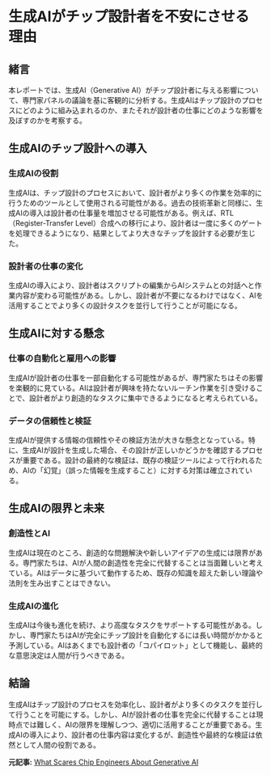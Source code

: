 # 生成AIがチップ設計者を不安にさせる理由

## 緒言

本レポートでは、生成AI（Generative AI）がチップ設計者に与える影響について、専門家パネルの議論を基に客観的に分析する。生成AIはチップ設計のプロセスにどのように組み込まれるのか、またそれが設計者の仕事にどのような影響を及ぼすのかを考察する。

## 生成AIのチップ設計への導入

### 生成AIの役割

生成AIは、チップ設計のプロセスにおいて、設計者がより多くの作業を効率的に行うためのツールとして使用される可能性がある。過去の技術革新と同様に、生成AIの導入は設計者の仕事量を増加させる可能性がある。例えば、RTL（Register-Transfer Level）合成への移行により、設計者は一度に多くのゲートを処理できるようになり、結果としてより大きなチップを設計する必要が生じた。

### 設計者の仕事の変化

生成AIの導入により、設計者はスクリプトの編集からAIシステムとの対話へと作業内容が変わる可能性がある。しかし、設計者が不要になるわけではなく、AIを活用することでより多くの設計タスクを並行して行うことが可能になる。

## 生成AIに対する懸念

### 仕事の自動化と雇用への影響

生成AIが設計者の仕事を一部自動化する可能性があるが、専門家たちはその影響を楽観的に見ている。AIは設計者が興味を持たないルーチン作業を引き受けることで、設計者がより創造的なタスクに集中できるようになると考えられている。

### データの信頼性と検証

生成AIが提供する情報の信頼性やその検証方法が大きな懸念となっている。特に、生成AIが設計を生成した場合、その設計が正しいかどうかを確認するプロセスが重要である。設計の最終的な検証は、既存の検証ツールによって行われるため、AIの「幻覚」（誤った情報を生成すること）に対する対策は確立されている。

## 生成AIの限界と未来

### 創造性とAI

生成AIは現在のところ、創造的な問題解決や新しいアイデアの生成には限界がある。専門家たちは、AIが人間の創造性を完全に代替することは当面難しいと考えている。AIはデータに基づいて動作するため、既存の知識を超えた新しい理論や法則を生み出すことはできない。

### 生成AIの進化

生成AIは今後も進化を続け、より高度なタスクをサポートする可能性がある。しかし、専門家たちはAIが完全にチップ設計を自動化するには長い時間がかかると予測している。AIはあくまでも設計者の「コパイロット」として機能し、最終的な意思決定は人間が行うべきである。

## 結論

生成AIはチップ設計のプロセスを効率化し、設計者がより多くのタスクを並行して行うことを可能にする。しかし、AIが設計者の仕事を完全に代替することは現時点では難しく、AIの限界を理解しつつ、適切に活用することが重要である。生成AIの導入により、設計者の仕事内容は変化するが、創造性や最終的な検証は依然として人間の役割である。

**元記事:** [What Scares Chip Engineers About Generative AI](https://semiengineering.com/what-scares-engineers-about-generative-ai/)